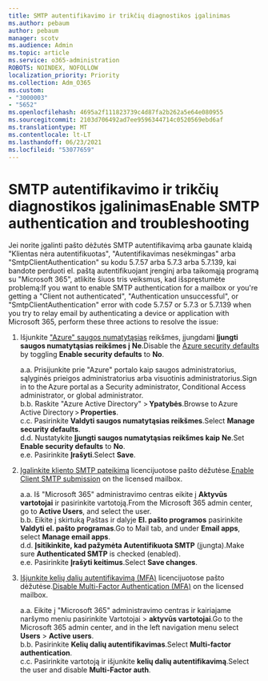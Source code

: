 ```yaml
---
title: SMTP autentifikavimo ir trikčių diagnostikos įgalinimas
ms.author: pebaum
author: pebaum
manager: scotv
ms.audience: Admin
ms.topic: article
ms.service: o365-administration
ROBOTS: NOINDEX, NOFOLLOW
localization_priority: Priority
ms.collection: Adm_O365
ms.custom:
- "3000003"
- "5652"
ms.openlocfilehash: 4695a2f111823739c4d87fa2b262a5e64e080955
ms.sourcegitcommit: 2103d706492ad7ee9596344714c0520569ebd6af
ms.translationtype: MT
ms.contentlocale: lt-LT
ms.lasthandoff: 06/23/2021
ms.locfileid: "53077659"
---
```

# <a name="enable-smtp-authentication-and-troubleshooting"></a><span data-ttu-id="118db-102">SMTP autentifikavimo ir trikčių diagnostikos įgalinimas</span><span class="sxs-lookup"><span data-stu-id="118db-102">Enable SMTP authentication and troubleshooting</span></span>

<span data-ttu-id="118db-103">Jei norite įgalinti pašto dėžutės SMTP autentifikavimą arba gaunate klaidą "Klientas nėra autentifikuotas", "Autentifikavimas nesėkmingas" arba "SmtpClientAuthentication" su kodu 5.7.57 arba 5.7.3 arba 5.7.139, kai bandote perduoti el. paštą autentifikuojant įrenginį arba taikomąją programą su "Microsoft 365", atlikite šiuos tris veiksmus, kad išspręstumėte problemą:</span><span class="sxs-lookup"><span data-stu-id="118db-103">If you want to enable SMTP authentication for a mailbox or you're getting a "Client not authenticated", "Authentication unsuccessful", or "SmtpClientAuthentication" error with code 5.7.57 or 5.7.3 or 5.7.139 when you try to relay email by authenticating a device or application with Microsoft 365, perform these three actions to resolve the issue:</span></span>

1. <span data-ttu-id="118db-104">Išjunkite ["Azure" saugos numatytąsias](/azure/active-directory/fundamentals/concept-fundamentals-security-defaults) reikšmes, įjungdami **Įjungti saugos numatytąsias reikšmes į** **Ne**.</span><span class="sxs-lookup"><span data-stu-id="118db-104">Disable the [Azure security defaults](/azure/active-directory/fundamentals/concept-fundamentals-security-defaults) by toggling **Enable security defaults** to **No**.</span></span>

    <span data-ttu-id="118db-105">a.</span><span class="sxs-lookup"><span data-stu-id="118db-105">a.</span></span> <span data-ttu-id="118db-106">Prisijunkite prie "Azure" portalo kaip saugos administratorius, sąlyginės prieigos administratorius arba visuotinis administratorius.</span><span class="sxs-lookup"><span data-stu-id="118db-106">Sign in to the Azure portal as a Security administrator, Conditional Access administrator, or global administrator.</span></span><BR/>
    <span data-ttu-id="118db-107">b.</span><span class="sxs-lookup"><span data-stu-id="118db-107">b.</span></span> <span data-ttu-id="118db-108">Raskite "Azure Active Directory" > **Ypatybės**.</span><span class="sxs-lookup"><span data-stu-id="118db-108">Browse to Azure Active Directory > **Properties**.</span></span><BR/>
    <span data-ttu-id="118db-109">c.</span><span class="sxs-lookup"><span data-stu-id="118db-109">c.</span></span> <span data-ttu-id="118db-110">Pasirinkite **Valdyti saugos numatytąsias reikšmes**.</span><span class="sxs-lookup"><span data-stu-id="118db-110">Select **Manage security defaults**.</span></span><BR/>
    <span data-ttu-id="118db-111">d.</span><span class="sxs-lookup"><span data-stu-id="118db-111">d.</span></span> <span data-ttu-id="118db-112">Nustatykite **Įjungti saugos numatytąsias reikšmes kaip** **Ne**.</span><span class="sxs-lookup"><span data-stu-id="118db-112">Set **Enable security defaults** to **No**.</span></span><BR/>
    <span data-ttu-id="118db-113">e.</span><span class="sxs-lookup"><span data-stu-id="118db-113">e.</span></span> <span data-ttu-id="118db-114">Pasirinkite **Įrašyti**.</span><span class="sxs-lookup"><span data-stu-id="118db-114">Select **Save**.</span></span>

2. <span data-ttu-id="118db-115">[Įgalinkite kliento SMTP pateikimą](/exchange/clients-and-mobile-in-exchange-online/authenticated-client-smtp-submission#enable-smtp-auth-for-specific-mailboxes) licencijuotose pašto dėžutėse.</span><span class="sxs-lookup"><span data-stu-id="118db-115">[Enable Client SMTP submission](/exchange/clients-and-mobile-in-exchange-online/authenticated-client-smtp-submission#enable-smtp-auth-for-specific-mailboxes) on the licensed mailbox.</span></span>

    <span data-ttu-id="118db-116">a.</span><span class="sxs-lookup"><span data-stu-id="118db-116">a.</span></span> <span data-ttu-id="118db-117">Iš "Microsoft 365" administravimo centras eikite į **Aktyvūs vartotojai** ir pasirinkite vartotoją.</span><span class="sxs-lookup"><span data-stu-id="118db-117">From the Microsoft 365 admin center, go to **Active Users**, and select the user.</span></span><BR/>
    <span data-ttu-id="118db-118">b.</span><span class="sxs-lookup"><span data-stu-id="118db-118">b.</span></span> <span data-ttu-id="118db-119">Eikite į skirtuką Paštas ir dalyje **El. pašto programos** pasirinkite **Valdyti el. pašto programas**.</span><span class="sxs-lookup"><span data-stu-id="118db-119">Go to Mail tab, and under **Email apps**, select **Manage email apps**.</span></span><BR/>
    <span data-ttu-id="118db-120">d.</span><span class="sxs-lookup"><span data-stu-id="118db-120">d.</span></span> <span data-ttu-id="118db-121">**Įsitikinkite, kad pažymėta Autentifikuota SMTP** (įjungta).</span><span class="sxs-lookup"><span data-stu-id="118db-121">Make sure **Authenticated SMTP** is checked (enabled).</span></span><BR/>
    <span data-ttu-id="118db-122">e.</span><span class="sxs-lookup"><span data-stu-id="118db-122">e.</span></span> <span data-ttu-id="118db-123">Pasirinkite **Įrašyti keitimus**.</span><span class="sxs-lookup"><span data-stu-id="118db-123">Select **Save changes**.</span></span><BR/>

3. <span data-ttu-id="118db-124">[Išjunkite kelių dalių autentifikavimą (MFA)](/microsoft-365/admin/security-and-compliance/set-up-multi-factor-authentication#turn-off-legacy-per-user-mfa) licencijuotose pašto dėžutėse.</span><span class="sxs-lookup"><span data-stu-id="118db-124">[Disable Multi-Factor Authentication (MFA)](/microsoft-365/admin/security-and-compliance/set-up-multi-factor-authentication#turn-off-legacy-per-user-mfa) on the licensed mailbox.</span></span>

    <span data-ttu-id="118db-125">a.</span><span class="sxs-lookup"><span data-stu-id="118db-125">a.</span></span> <span data-ttu-id="118db-126">Eikite į "Microsoft 365" administravimo centras ir kairiajame naršymo meniu pasirinkite Vartotojai  >  **aktyvūs vartotojai**.</span><span class="sxs-lookup"><span data-stu-id="118db-126">Go to the Microsoft 365 admin center, and in the left navigation menu select **Users** > **Active users**.</span></span><BR/>
    <span data-ttu-id="118db-127">b.</span><span class="sxs-lookup"><span data-stu-id="118db-127">b.</span></span> <span data-ttu-id="118db-128">Pasirinkite **Kelių dalių autentifikavimas**.</span><span class="sxs-lookup"><span data-stu-id="118db-128">Select **Multi-factor authentication**.</span></span><BR/>
    <span data-ttu-id="118db-129">c.</span><span class="sxs-lookup"><span data-stu-id="118db-129">c.</span></span> <span data-ttu-id="118db-130">Pasirinkite vartotoją ir išjunkite **kelių dalių autentifikavimą**.</span><span class="sxs-lookup"><span data-stu-id="118db-130">Select the user and disable **Multi-Factor auth**.</span></span><BR/>
